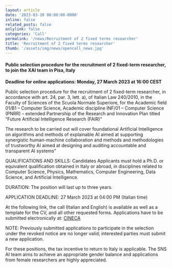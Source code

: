 ```yaml
---
layout: article
date: '2023-03-10 00:00:00-0000'
inline: false
related_posts: false
onlylink: false
categories: 'Call'
permalink: '/news/Recruitment of 2 fixed terms researcher'
title: 'Recruitment of 2 fixed terms researcher'
thumb: '/assets/img/news/opencall_news.jpg'
---
```

#### Public selection procedure for the recruitment of 2 fixed-term researcher, to join the XAI team in Pisa, Italy
**Deadline for online applications: Monday, 27 March 2023 at 16:00 CEST**

Public selection procedure for the recruitment of 2 fixed-term researcher, in accordance with art. 24, par. 3, lett. a), of Italian Law 240/2010, in the Faculty of Sciences of the Scuola Normale Superiore, for the Academic field 01/B1 – Computer Science, Academic discipline INF/01 – Computer Science (PNRR) – extended Partnership of the Research and Innovation Plan titled “Future Artificial Intelligence Research (FAIR)”


The research to be carried out will cover foundational Artificial Intelligence on algorithms and methods of explainable AI aimed at supporting synergistic human-machine collaboration and methods and methodologies of trustworthy AI aimed at designing and auditing accountable and transparent AI systems"

QUALIFICATIONS AND SKILLS: Candidates Applicants must hold a Ph.D. or equivalent qualification obtained in Italy or abroad, in disciplines related to Computer Science, Physics, Mathematics, Computer Engineering, Data Science, and Artificial Intelligence.

DURATION: The position will last up to three years.

APPLICATION DEADLINE: 27 March 2023 at 04:00 PM (Italian time)

At the following link, the call (Italian and English) is available as well as a template for the CV, and all other requested forms. Applications have to be submitted electronically at: [CINECA](https://pica.cineca.it/sns )

NOTE: Previously submitted applications to participate in the selection under the revoked notice are no longer valid; interested parties must submit a new application.

For these positions, the tax incentive to return to Italy is applicable. The SNS AI team aims to achieve an appropriate gender balance and applications from female researchers are highly appreciated.